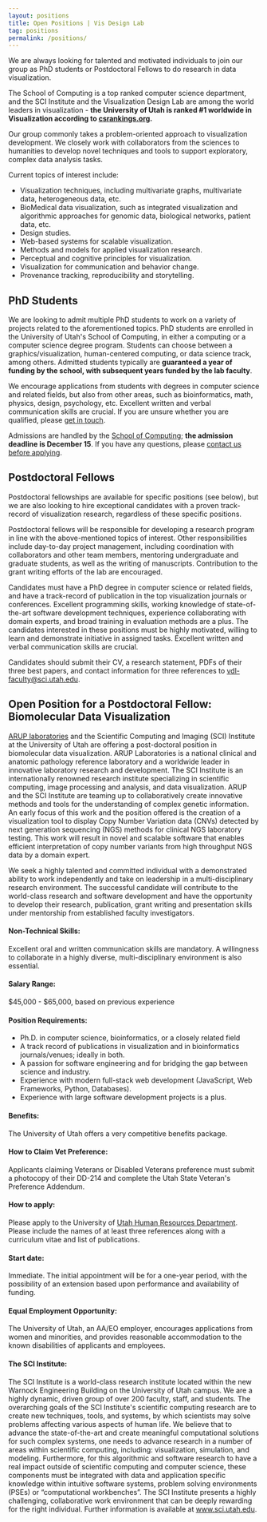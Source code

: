 ```yaml
---
layout: positions
title: Open Positions | Vis Design Lab
tag: positions
permalink: /positions/
---
```


We are always looking for talented and motivated individuals to join our group as PhD students or Postdoctoral Fellows to do research in data visualization. 

The School of Computing is a top ranked computer science department, and the SCI Institute and the Visualization Design Lab are among the world leaders in visualization - **the University of Utah is ranked #1 worldwide in Visualization according to [csrankings.org](http://csrankings.org).** 

Our group commonly takes a problem-oriented approach to visualization development. We closely work with collaborators from the sciences to humanities to develop novel techniques and tools to support exploratory, complex data analysis tasks.

Current topics of interest include: 

 * Visualization techniques, including multivariate graphs, multivariate data, heterogeneous data, etc.
 * BioMedical data visualization, such as integrated visualization and algorithmic approaches for genomic data, biological networks, patient data, etc.
 * Design studies.
 * Web-based systems for scalable visualization.
 * Methods and models for applied visualization research.
 * Perceptual and cognitive principles for visualization.
 * Visualization for communication and behavior change.
 * Provenance tracking, reproducibility and storytelling. 


## PhD Students

We are looking to admit multiple PhD students to work on a variety of projects related to the aforementioned topics. PhD students are enrolled in the University of Utah's School of Computing, in either a computing or a computer science degree program. Students can choose between a graphics/visualization, human-centered computing, or data science track, among others. Admitted students typically are **guaranteed a year of funding by the school, with subsequent years funded by the lab faculty**. 

We encourage applications from students with degrees in computer science and related fields, but also from other areas, such as bioinformatics, math, physics, design, psychology, etc. Excellent written and verbal communication skills are crucial. If you are unsure whether you are qualified, please [get in touch](mailto:vdl-faculty@sci.utah.edu).  

Admissions are handled by the [School of Computing](http://www.cs.utah.edu/graduate/admissions/); **the admission deadline is December 15**. If you have any questions, please [contact us before applying](mailto:vdl-faculty@sci.utah.edu).  

## Postdoctoral Fellows

Postdoctoral fellowships are available for specific positions (see below), but we are also looking to hire exceptional candidates with a proven track-record of visualization research, regardless of these specific positions. 

Postdoctoral fellows will be responsible for developing a research program in line with the above-mentioned topics of interest. Other responsibilities include day-to-day project management, including coordination with collaborators and other team members, mentoring undergraduate and graduate students, as well as the writing of manuscripts. Contribution to the grant writing efforts of the lab are encouraged.

Candidates must have a PhD degree in computer science or related fields, and have a track-record of publication in the top visualization journals or conferences. Excellent programming skills, working knowledge of state-of-the-art software development techniques, experience collaborating with domain experts, and broad training in evaluation methods are a plus. The candidates interested in these positions must be highly motivated, willing to learn and demonstrate initiative in assigned tasks. Excellent written and verbal communication skills are crucial.

Candidates should submit their CV, a research statement, PDFs of their three best papers, and contact information for three references to [vdl-faculty@sci.utah.edu](mailto:vdl-faculty@sci.utah.edu).

## Open Position for a Postdoctoral Fellow: Biomolecular Data Visualization

[ARUP laboratories](https://www.aruplab.com/) and the Scientific Computing and Imaging (SCI) Institute at the University of Utah are offering a post-doctoral position in biomolecular data visualization. ARUP Laboratories is a national clinical and anatomic pathology reference laboratory and a worldwide leader in innovative laboratory research and development. The SCI Institute is an internationally renowned research institute specializing in scientific computing, image processing and analysis, and data visualization. ARUP and the SCI Institute are teaming up to collaboratively create innovative methods and tools for the understanding of complex genetic information. An early focus of this work and the position offered is the creation of a visualization tool to display Copy Number Variation data (CNVs) detected by next generation sequencing (NGS) methods for clinical NGS laboratory testing. This work will result in novel and scalable software that enables efficient interpretation of copy number variants from high throughput NGS data by a domain expert.   
                    
We seek a highly talented and committed individual with a demonstrated ability to work independently and take on leadership in a multi-disciplinary research environment. The successful candidate will contribute to the world-class research and software development and have the opportunity to develop their research, publication, grant writing and presentation skills under mentorship from established faculty investigators. 
                   
#### Non-Technical Skills:
                   
Excellent oral and written communication skills are mandatory.  A willingness to collaborate in a highly diverse, multi-disciplinary environment is also essential.
                   
#### Salary Range: 
$45,000 - $65,000, based on previous experience
                   
#### Position Requirements:
 * Ph.D. in computer science, bioinformatics, or a closely related field
 * A track record of publications in visualization and in bioinformatics journals/venues; ideally in both.
 * A passion for software engineering and for bridging the gap between science and industry.
 * Experience with modern full-stack web development (JavaScript, Web Frameworks, Python, Databases).
 * Experience with large software development projects is a plus.
  
#### Benefits:
The University of Utah offers a very competitive benefits package.
                   
#### How to Claim Vet Preference:

Applicants claiming Veterans or Disabled Veterans preference must submit a photocopy of their DD-214 and complete the Utah State Veteran's Preference Addendum.

#### How to apply: 
Please apply to the University of [Utah Human Resources Department](http://www.hr.utah.edu/careers).  Please include the names of at least three references along with a curriculum vitae and list of publications.

#### Start date: 
Immediate. The initial appointment will be for a one-year period, with the possibility of an extension based upon performance and availability of funding.


#### Equal Employment Opportunity:

The University of Utah, an AA/EO employer, encourages applications from women and minorities, and provides reasonable accommodation to the known disabilities of applicants and employees.
                   
#### The SCI Institute: 

The SCI Institute is a world-class research institute located within the new Warnock Engineering Building on the University of Utah campus.  We are a highly dynamic, driven group of over 200 faculty, staff, and students. The overarching goals of the SCI Institute's scientific computing research are to create new techniques, tools, and systems, by which scientists may solve problems affecting various aspects of human life. We believe that to advance the state-of-the-art and create meaningful computational solutions for such complex systems, one needs to advance research in a number of areas within scientific computing, including: visualization, simulation, and modeling. Furthermore, for this algorithmic and software research to have a real impact outside of scientific computing and computer science, these components must be integrated with data and application specific knowledge within intuitive software systems, problem solving environments (PSEs) or “computational workbenches”.  The SCI Institute presents a highly challenging, collaborative work environment that can be deeply rewarding for the right individual.  Further information is available at www.sci.utah.edu.
